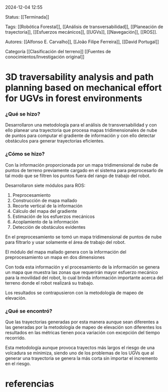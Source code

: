 2024-12-04 12:55

Status: [[Terminada]]

Tags: [[Robótica Forestal]], [[Análisis de transversabilidad]], [[Planeación de trayectoria]], [[Esfuerzos mecánicos]], [[UGVs]], [[Navegación]], [[ROS]].

Autores: [[Alfonso E. Carvalho]], [[João Filipe Ferreira]], [[David Portugal]]

Categoría [[Clasificación del terreno]] [[Fuentes de conocimientos/Investigación original]]


# 3D traversability analysis and path planning based on mechanical effort for UGVs in forest environments

### ¿Qué se hizo?
Desarrollaron una metodología para el análisis de transversabilidad y con ello planear una trayectoria que procesa mapas tridimensionales de nube de puntos para computar el gradiente de información y con ello detectar obstáculos para generar trayectorias eficientes.

### ¿Cómo se hizo?

Con la información proporcionada por  un mapa tridimensional de nube de puntos de terreno previamente cargado en el sistema para preprocesarlo de tal modo que se filtren los puntos fuera del rango de trabajo del robot.

Desarrollaron siete módulos para ROS:
1. Preprocesamiento
2. Construcción de mapa mallado
3. Recorte vertical de la información 
4. Cálculo del mapa del gradiente
5. Estimación de los esfuerzos mecánicos 
6. Acoplamiento de la información 
7. Detección de obstáculos evidentes 

En el preprocesamiento se tomó un mapa tridimensional de puntos de nube para filtrarlo y usar solamente el área de trabajo del robot.

El módulo del mapa mallado genera con la información del preprocesamiento un mapa en dos dimensiones 

Con toda esta información y el procesamiento de la información se genera un mapa que muestra las zonas que requerirán mayor esfuerzo mecánico para la movilidad del robot, lo cual brinda información importante acerca del terreno donde el robot realizará su trabajo.

Los resultados se contrapusieron con la metodología de mapeo de elevación.
### ¿Qué se encontró? 

Que las trayectorias generadas por esta manera aunque sean diferentes a las generadas por la metodología de mapeo de elevación son diferentes los resultados en las métricas tienen poca variación con excepción del tiempo recorrido.

Esta metodología aunque provoca trayectos más largos el riesgo de una volcadura se minimiza, siendo uno de los problemas de los UGVs que al generar una trayectoria se genera la más corta sin importar el incremento en el riesgo.

# referencias

